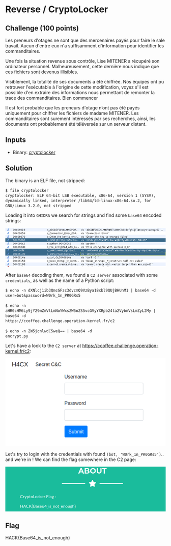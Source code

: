 # Reverse / CryptoLocker

## Challenge (100 points)
Les preneurs d'otages ne sont que des mercenaires payés pour faire le sale travail. Aucun d'entre eux n'a suffisamment d'information pour identifier les commanditaires.

Une fois la situation revenue sous contrôle, Lise MITENER a récupéré son ordinateur personnel. Malheureusement, cette dernière nous indique que ces fichiers sont devenus illisibles.

Visiblement, la totalité de ses documents a été chiffrée. Nos équipes ont pu retrouver l'exécutable à l'origine de cette modification, voyez s'il est possible d'en extraire des informations nous permettant de remonter la trace des commanditaires.
Bien commencer

Il est fort probable que les preneurs d'otage n’ont pas été payés uniquement pour chiffrer les fichiers de madame MITENER. Les commanditaires sont surement intéressés par ses recherches, ainsi, les documents ont probablement été téléversés sur un serveur distant.

## Inputs
- Binary: [cryptolocker](./cryptolocker)

## Solution
The binary is an ELF file, not stripped:
```shell
$ file cryptolocker
cryptolocker: ELF 64-bit LSB executable, x86-64, version 1 (SYSV), dynamically linked, interpreter /lib64/ld-linux-x86-64.so.2, for GNU/Linux 3.2.0, not stripped
```

Loading it into `GHIDRA` we search for strings and find some `base64` encoded strings:

![ghidra.png](./ghidra.png)

After `base64` decoding them, we found a `C2 server` associated with some `credentials`, as well as the name of a Python script:
```shell
$ echo -n dXNlcj1ib3QmcGFzc3dvcmQ9VzBya18xbl9QUjBHUnM1 | base64 -d
user=bot&password=W0rk_1n_PR0GRs5

$ echo -n aHR0cHM6Ly9jY29mZmVlLmNoYWxsZW5nZS5vcGVyYXRpb24ta2VybmVsLmZyL2My | base64 -d
https://ccoffee.challenge.operation-kernel.fr/c2

$ echo -n ZW5jcnlwdC5weQ== | base64 -d
encrypt.py
``` 

Let's have a look to the `C2 server` at https://ccoffee.challenge.operation-kernel.fr/c2:

![c2.png](./c2.png)


Let's try to login with the credentials with found `(bot, 'W0rk_1n_PR0GRs5')`.. and we're in ! We can find the flag somewhere in the C2 page:

![flag.png](./flag.png)

## Flag
HACK{Base64_is_not_enough}

